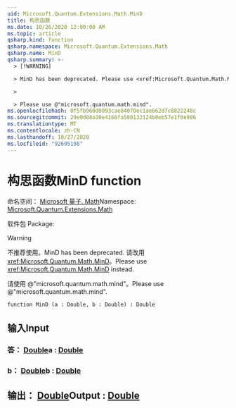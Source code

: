 ```yaml
---
uid: Microsoft.Quantum.Extensions.Math.MinD
title: 构思函数
ms.date: 10/26/2020 12:00:00 AM
ms.topic: article
qsharp.kind: function
qsharp.namespace: Microsoft.Quantum.Extensions.Math
qsharp.name: MinD
qsharp.summary: >-
  > [!WARNING]

  > MinD has been deprecated. Please use <xref:Microsoft.Quantum.Math.MinD> instead.

  >

  > Please use @"microsoft.quantum.math.mind".
ms.openlocfilehash: 0f5fb960d0093cae84070ec1ae662d7c8822248c
ms.sourcegitcommit: 29e0d88a30e4166fa580132124b0eb57e1f0e986
ms.translationtype: MT
ms.contentlocale: zh-CN
ms.lasthandoff: 10/27/2020
ms.locfileid: "92695198"
---
```

# <a name="mind-function"></a><span data-ttu-id="1ed4f-102">构思函数</span><span class="sxs-lookup"><span data-stu-id="1ed4f-102">MinD function</span></span>

<span data-ttu-id="1ed4f-103">命名空间： [Microsoft 量子. Math](xref:Microsoft.Quantum.Extensions.Math)</span><span class="sxs-lookup"><span data-stu-id="1ed4f-103">Namespace: [Microsoft.Quantum.Extensions.Math](xref:Microsoft.Quantum.Extensions.Math)</span></span>

<span data-ttu-id="1ed4f-104">软件包 [](https://nuget.org/packages/)</span><span class="sxs-lookup"><span data-stu-id="1ed4f-104">Package: [](https://nuget.org/packages/)</span></span>


> [!WARNING]
> <span data-ttu-id="1ed4f-105">不推荐使用。</span><span class="sxs-lookup"><span data-stu-id="1ed4f-105">MinD has been deprecated.</span></span> <span data-ttu-id="1ed4f-106">请改用 <xref:Microsoft.Quantum.Math.MinD>。</span><span class="sxs-lookup"><span data-stu-id="1ed4f-106">Please use <xref:Microsoft.Quantum.Math.MinD> instead.</span></span>
>
> <span data-ttu-id="1ed4f-107">请使用 @"microsoft.quantum.math.mind"。</span><span class="sxs-lookup"><span data-stu-id="1ed4f-107">Please use @"microsoft.quantum.math.mind".</span></span>



```qsharp
function MinD (a : Double, b : Double) : Double
```


## <a name="input"></a><span data-ttu-id="1ed4f-108">输入</span><span class="sxs-lookup"><span data-stu-id="1ed4f-108">Input</span></span>

### <a name="a--double"></a><span data-ttu-id="1ed4f-109">答： [Double](xref:microsoft.quantum.lang-ref.double)</span><span class="sxs-lookup"><span data-stu-id="1ed4f-109">a : [Double](xref:microsoft.quantum.lang-ref.double)</span></span>




### <a name="b--double"></a><span data-ttu-id="1ed4f-110">b： [Double](xref:microsoft.quantum.lang-ref.double)</span><span class="sxs-lookup"><span data-stu-id="1ed4f-110">b : [Double](xref:microsoft.quantum.lang-ref.double)</span></span>





## <a name="output--double"></a><span data-ttu-id="1ed4f-111">输出： [Double](xref:microsoft.quantum.lang-ref.double)</span><span class="sxs-lookup"><span data-stu-id="1ed4f-111">Output : [Double](xref:microsoft.quantum.lang-ref.double)</span></span>

